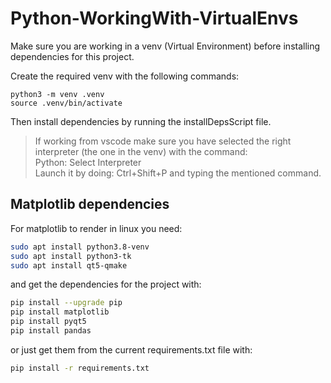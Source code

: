 # Python-WorkingWith-VirtualEnvs

Make sure you are working in a venv (Virtual Environment) before installing dependencies for this project.

Create the required venv with the following commands:
```
python3 -m venv .venv
source .venv/bin/activate
```

Then install dependencies by running the installDepsScript file.

> If working from vscode make sure you have selected the right interpreter (the one in the venv) with the command:\
Python: Select Interpreter\
Launch it by doing: Ctrl+Shift+P and typing the mentioned command.

## Matplotlib dependencies
For matplotlib to render in linux you need:
```bash
sudo apt install python3.8-venv
sudo apt install python3-tk
sudo apt install qt5-qmake
```

and get the dependencies for the project with:
```bash
pip install --upgrade pip
pip install matplotlib
pip install pyqt5
pip install pandas
```
or just get them from the current requirements.txt file with:
```bash
pip install -r requirements.txt
```